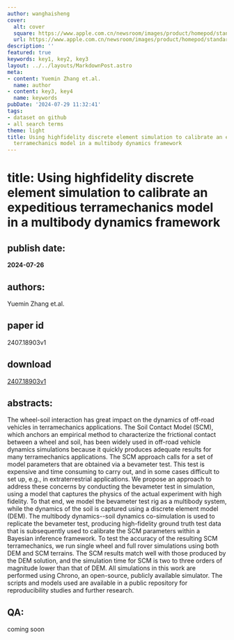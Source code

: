 ```yaml
---
author: wanghaisheng
cover:
  alt: cover
  square: https://www.apple.com.cn/newsroom/images/product/homepod/standard/Apple-HomePod-hero-230118_big.jpg.large_2x.jpg
  url: https://www.apple.com.cn/newsroom/images/product/homepod/standard/Apple-HomePod-hero-230118_big.jpg.large_2x.jpg
description: ''
featured: true
keywords: key1, key2, key3
layout: ../../layouts/MarkdownPost.astro
meta:
- content: Yuemin Zhang et.al.
  name: author
- content: key3, key4
  name: keywords
pubDate: '2024-07-29 11:32:41'
tags:
- dataset on github
- all search terms
theme: light
title: Using highfidelity discrete element simulation to calibrate an expeditious
  terramechanics model in a multibody dynamics framework
---
```


# title: Using highfidelity discrete element simulation to calibrate an expeditious terramechanics model in a multibody dynamics framework 
## publish date: 
**2024-07-26** 
## authors: 
  Yuemin Zhang et.al. 
## paper id
2407.18903v1
## download
[2407.18903v1](http://arxiv.org/abs/2407.18903v1)
## abstracts:
The wheel-soil interaction has great impact on the dynamics of off-road vehicles in terramechanics applications. The Soil Contact Model (SCM), which anchors an empirical method to characterize the frictional contact between a wheel and soil, has been widely used in off-road vehicle dynamics simulations because it quickly produces adequate results for many terramechanics applications. The SCM approach calls for a set of model parameters that are obtained via a bevameter test. This test is expensive and time consuming to carry out, and in some cases difficult to set up, e.g., in extraterrestrial applications. We propose an approach to address these concerns by conducting the bevameter test in simulation, using a model that captures the physics of the actual experiment with high fidelity. To that end, we model the bevameter test rig as a multibody system, while the dynamics of the soil is captured using a discrete element model (DEM). The multibody dynamics--soil dynamics co-simulation is used to replicate the bevameter test, producing high-fidelity ground truth test data that is subsequently used to calibrate the SCM parameters within a Bayesian inference framework. To test the accuracy of the resulting SCM terramechanics, we run single wheel and full rover simulations using both DEM and SCM terrains. The SCM results match well with those produced by the DEM solution, and the simulation time for SCM is two to three orders of magnitude lower than that of DEM. All simulations in this work are performed using Chrono, an open-source, publicly available simulator. The scripts and models used are available in a public repository for reproducibility studies and further research.
## QA:
coming soon
